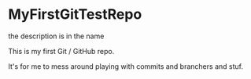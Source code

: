 MyFirstGitTestRepo
==================

the description is in the name

This is my first Git / GitHub repo. 

It's for me to mess around playing with commits and branchers and stuf.
